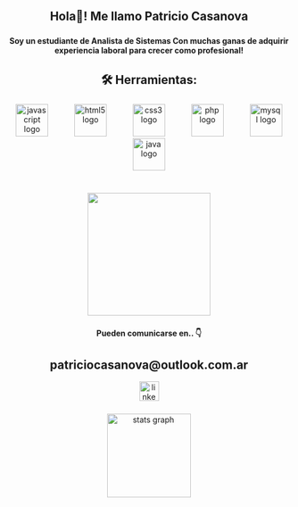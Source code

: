 <h2 align="center">Hola👋! Me llamo Patricio Casanova</h2>

###

<h4 align="center">Soy un estudiante de Analista de Sistemas Con muchas ganas de adquirir experiencia laboral para crecer como profesional!</h4>

###

<h2 align="center">🛠  Herramientas:</h2>

###

<div align="center">
  <img src="https://cdn.jsdelivr.net/gh/devicons/devicon/icons/javascript/javascript-original.svg" height="58" alt="javascript logo"  />
  <img width="39" />
  <img src="https://cdn.jsdelivr.net/gh/devicons/devicon/icons/html5/html5-original.svg" height="58" alt="html5 logo"  />
  <img width="39" />
  <img src="https://cdn.jsdelivr.net/gh/devicons/devicon/icons/css3/css3-original.svg" height="58" alt="css3 logo"  />
  <img width="39" />
  <img src="https://cdn.jsdelivr.net/gh/devicons/devicon/icons/php/php-original.svg" height="58" alt="php logo"  />
  <img width="39" />
  <img src="https://cdn.jsdelivr.net/gh/devicons/devicon/icons/mysql/mysql-original.svg" height="58" alt="mysql logo"  />
    <img src="https://cdn.jsdelivr.net/gh/devicons/devicon/icons/java/java-original.svg" height="58" alt="java logo"  />
</div>

###

<br clear="both">

<div align="center">
  <img height="220" src="https://img.freepik.com/vector-premium/ordenador-portatil-grafico-azul-pc-futurista-aislado-sobre-fondo-negro_541075-1283.jpg"  />
</div>

###

<h4 align="center">Pueden comunicarse  en..  👇</h4>
<h2 align="center">patriciocasanova@outlook.com.ar</h2>
<div align="center">
  <a href="https://www.linkedin.com/in/patricio-casanova-479037245/" target="_blank">
    <img src="https://img.shields.io/static/v1?message=LinkedIn&logo=linkedin&label=&color=0077B5&logoColor=white&labelColor=&style=for-the-badge" height="35" alt="linkedin logo"  />
  </a>





###

  
  

<div align="center">
  <img src="https://github-readme-stats.vercel.app/api?username=PatricioCasanova23&hide_title=false&hide_rank=false&show_icons=true&include_all_commits=true&count_private=true&disable_animations=false&theme=dracula&locale=en&hide_border=false&order=1" height="150" alt="stats graph"  />
</div>


###



###
